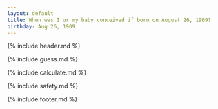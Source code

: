```yaml
---
layout: default
title: When was I or my baby conceived if born on August 26, 1909?
birthday: Aug 26, 1909
---
```


{% include header.md %}

{% include guess.md %}

{% include calculate.md %}

{% include safety.md %}

{% include footer.md %}



